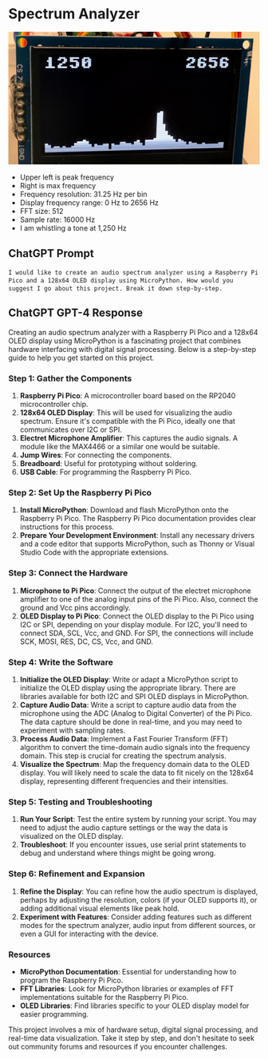 # Spectrum Analyzer

![](./oled-display-fft.jpg)
* Upper left is peak frequency
* Right is max frequency
* Frequency resolution: 31.25 Hz per bin
* Display frequency range: 0 Hz to 2656 Hz
* FFT size: 512
* Sample rate: 16000 Hz
* I am whistling a tone at 1,250 Hz


## ChatGPT Prompt

```linenums="0"
I would like to create an audio spectrum analyzer using a Raspberry Pi Pico and a 128x64 OLED display using MicroPython. How would you suggest I go about this project. Break it down step-by-step.
```

## ChatGPT GPT-4 Response

Creating an audio spectrum analyzer with a Raspberry Pi Pico and a 128x64 OLED display using MicroPython is a fascinating project that combines hardware interfacing with digital signal processing. Below is a step-by-step guide to help you get started on this project.

### Step 1: Gather the Components

1.  **Raspberry Pi Pico**: A microcontroller board based on the RP2040 microcontroller chip.
2.  **128x64 OLED Display**: This will be used for visualizing the audio spectrum. Ensure it's compatible with the Pi Pico, ideally one that communicates over I2C or SPI.
3.  **Electret Microphone Amplifier**: This captures the audio signals. A module like the MAX4466 or a similar one would be suitable.
4.  **Jump Wires**: For connecting the components.
5.  **Breadboard**: Useful for prototyping without soldering.
6.  **USB Cable**: For programming the Raspberry Pi Pico.

### Step 2: Set Up the Raspberry Pi Pico

1.  **Install MicroPython**: Download and flash MicroPython onto the Raspberry Pi Pico. The Raspberry Pi Pico documentation provides clear instructions for this process.
2.  **Prepare Your Development Environment**: Install any necessary drivers and a code editor that supports MicroPython, such as Thonny or Visual Studio Code with the appropriate extensions.

### Step 3: Connect the Hardware

1.  **Microphone to Pi Pico**: Connect the output of the electret microphone amplifier to one of the analog input pins of the Pi Pico. Also, connect the ground and Vcc pins accordingly.
2.  **OLED Display to Pi Pico**: Connect the OLED display to the Pi Pico using I2C or SPI, depending on your display module. For I2C, you'll need to connect SDA, SCL, Vcc, and GND. For SPI, the connections will include SCK, MOSI, RES, DC, CS, Vcc, and GND.

### Step 4: Write the Software

1.  **Initialize the OLED Display**: Write or adapt a MicroPython script to initialize the OLED display using the appropriate library. There are libraries available for both I2C and SPI OLED displays in MicroPython.
2.  **Capture Audio Data**: Write a script to capture audio data from the microphone using the ADC (Analog to Digital Converter) of the Pi Pico. The data capture should be done in real-time, and you may need to experiment with sampling rates.
3.  **Process Audio Data**: Implement a Fast Fourier Transform (FFT) algorithm to convert the time-domain audio signals into the frequency domain. This step is crucial for creating the spectrum analysis.
4.  **Visualize the Spectrum**: Map the frequency domain data to the OLED display. You will likely need to scale the data to fit nicely on the 128x64 display, representing different frequencies and their intensities.

### Step 5: Testing and Troubleshooting

1.  **Run Your Script**: Test the entire system by running your script. You may need to adjust the audio capture settings or the way the data is visualized on the OLED display.
2.  **Troubleshoot**: If you encounter issues, use serial print statements to debug and understand where things might be going wrong.

### Step 6: Refinement and Expansion

1.  **Refine the Display**: You can refine how the audio spectrum is displayed, perhaps by adjusting the resolution, colors (if your OLED supports it), or adding additional visual elements like peak hold.
2.  **Experiment with Features**: Consider adding features such as different modes for the spectrum analyzer, audio input from different sources, or even a GUI for interacting with the device.

### Resources

-   **MicroPython Documentation**: Essential for understanding how to program the Raspberry Pi Pico.
-   **FFT Libraries**: Look for MicroPython libraries or examples of FFT implementations suitable for the Raspberry Pi Pico.
-   **OLED Libraries**: Find libraries specific to your OLED display model for easier programming.

This project involves a mix of hardware setup, digital signal processing, and real-time data visualization. Take it step by step, and don't hesitate to seek out community forums and resources if you encounter challenges.